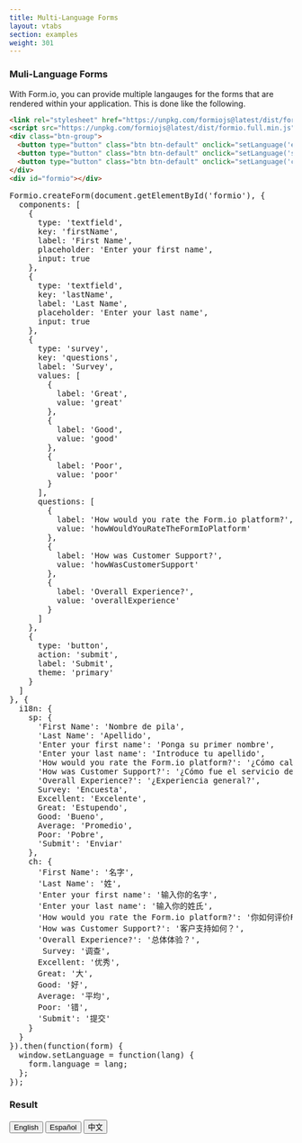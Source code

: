```yaml
---
title: Multi-Language Forms
layout: vtabs
section: examples
weight: 301
---
```

### Muli-Language Forms
With Form.io, you can provide multiple langauges for the forms that are rendered within your application. This
is done like the following.

```html
<link rel="stylesheet" href="https://unpkg.com/formiojs@latest/dist/formio.full.min.css">
<script src="https://unpkg.com/formiojs@latest/dist/formio.full.min.js"></script>
<div class="btn-group">
  <button type="button" class="btn btn-default" onclick="setLanguage('en')">English</button>
  <button type="button" class="btn btn-default" onclick="setLanguage('sp')">Español</button>
  <button type="button" class="btn btn-default" onclick="setLanguage('ch')">中文</button>
</div>
<div id="formio"></div>
```

<div class="row">
<div class="col col-sm-6">

<pre>
Formio.createForm(document.getElementById('formio'), {
  components: [
    {
      type: 'textfield',
      key: 'firstName',
      label: 'First Name',
      placeholder: 'Enter your first name',
      input: true
    },
    {
      type: 'textfield',
      key: 'lastName',
      label: 'Last Name',
      placeholder: 'Enter your last name',
      input: true
    },
    {
      type: 'survey',
      key: 'questions',
      label: 'Survey',
      values: [
        {
          label: 'Great',
          value: 'great'
        },
        {
          label: 'Good',
          value: 'good'
        },
        {
          label: 'Poor',
          value: 'poor'
        }
      ],
      questions: [
        {
          label: 'How would you rate the Form.io platform?',
          value: 'howWouldYouRateTheFormIoPlatform'
        },
        {
          label: 'How was Customer Support?',
          value: 'howWasCustomerSupport'
        },
        {
          label: 'Overall Experience?',
          value: 'overallExperience'
        }
      ]
    },
    {
      type: 'button',
      action: 'submit',
      label: 'Submit',
      theme: 'primary'
    }
  ]
}, {
  i18n: {
    sp: {
      'First Name': 'Nombre de pila',
      'Last Name': 'Apellido',
      'Enter your first name': 'Ponga su primer nombre',
      'Enter your last name': 'Introduce tu apellido',
      'How would you rate the Form.io platform?': '¿Cómo calificaría la plataforma Form.io?',
      'How was Customer Support?': '¿Cómo fue el servicio de atención al cliente?',
      'Overall Experience?': '¿Experiencia general?',
      Survey: 'Encuesta',
      Excellent: 'Excelente',
      Great: 'Estupendo',
      Good: 'Bueno',
      Average: 'Promedio',
      Poor: 'Pobre',
      'Submit': 'Enviar'
    },
    ch: {
      'First Name': '名字',
      'Last Name': '姓',
      'Enter your first name': '输入你的名字',
      'Enter your last name': '输入你的姓氏',
      'How would you rate the Form.io platform?': '你如何评价Form.io平台？',
      'How was Customer Support?': '客户支持如何？',
      'Overall Experience?': '总体体验？',
       Survey: '调查',
      Excellent: '优秀',
      Great: '大',
      Good: '好',
      Average: '平均',
      Poor: '错',
      'Submit': '提交'
    }
  }
}).then(function(form) {
  window.setLanguage = function(lang) {
    form.language = lang;
  };
});
</pre>

</div>
<div class="col col-sm-6">
<h3>Result</h3>
<div class="well">
<div class="btn-group">
  <button type="button" class="btn btn-default" onclick="setLanguage('en')">English</button>
  <button type="button" class="btn btn-default" onclick="setLanguage('sp')">Español</button>
  <button type="button" class="btn btn-default" onclick="setLanguage('ch')">中文</button>
</div>
<div id="formio" style="margin-top: 20px;"></div>
<script type="text/javascript">
Formio.createForm(document.getElementById('formio'), {
  components: [
    {
      type: 'textfield',
      key: 'firstName',
      label: 'First Name',
      placeholder: 'Enter your first name',
      input: true
    },
    {
      type: 'textfield',
      key: 'lastName',
      label: 'Last Name',
      placeholder: 'Enter your last name',
      input: true
    },
    {
      type: 'survey',
      key: 'questions',
      label: 'Survey',
      values: [
        {
          label: 'Great',
          value: 'great'
        },
        {
          label: 'Good',
          value: 'good'
        },
        {
          label: 'Poor',
          value: 'poor'
        }
      ],
      questions: [
        {
          label: 'How would you rate the Form.io platform?',
          value: 'howWouldYouRateTheFormIoPlatform'
        },
        {
          label: 'How was Customer Support?',
          value: 'howWasCustomerSupport'
        },
        {
          label: 'Overall Experience?',
          value: 'overallExperience'
        }
      ]
    },
    {
      type: 'button',
      action: 'submit',
      label: 'Submit',
      theme: 'primary'
    }
  ]
}, {
  i18n: {
    sp: {
      'First Name': 'Nombre de pila',
      'Last Name': 'Apellido',
      'Enter your first name': 'Ponga su primer nombre',
      'Enter your last name': 'Introduce tu apellido',
      'How would you rate the Form.io platform?': '¿Cómo calificaría la plataforma Form.io?',
      'How was Customer Support?': '¿Cómo fue el servicio de atención al cliente?',
      'Overall Experience?': '¿Experiencia general?',
      Survey: 'Encuesta',
      Excellent: 'Excelente',
      Great: 'Estupendo',
      Good: 'Bueno',
      Average: 'Promedio',
      Poor: 'Pobre',
      'Submit': 'Enviar'
    },
    ch: {
      'First Name': '名字',
      'Last Name': '姓',
      'Enter your first name': '输入你的名字',
      'Enter your last name': '输入你的姓氏',
      'How would you rate the Form.io platform?': '你如何评价Form.io平台？',
      'How was Customer Support?': '客户支持如何？',
      'Overall Experience?': '总体体验？',
       Survey: '调查',
      Excellent: '优秀',
      Great: '大',
      Good: '好',
      Average: '平均',
      Poor: '错',
      'Submit': '提交'
    }
  }
}).then(function(form) {
  window.setLanguage = function(lang) {
    form.language = lang;
  };
});
</script>
</div>
</div>
</div>

